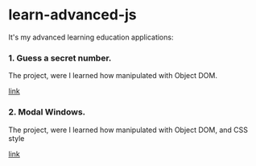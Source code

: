 # learn-advanced-js

It's my advanced learning education applications:
### 1. Guess a secret number. 
The project, were I learned how manipulated with Object DOM.

[link](http://test.ruslangaifutdinov.ru/guess_my_number/index.html)


### 2. Modal Windows.
The project, were I learned how manipulated with Object DOM, and CSS style

[link](http://test.ruslangaifutdinov.ru/modal/index.html)
